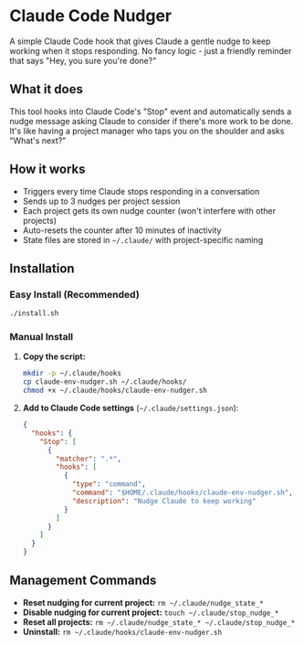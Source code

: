 # Claude Code Nudger

A simple Claude Code hook that gives Claude a gentle nudge to keep working when it stops responding. No fancy logic - just a friendly reminder that says "Hey, you sure you're done?"

## What it does

This tool hooks into Claude Code's "Stop" event and automatically sends a nudge message asking Claude to consider if there's more work to be done. It's like having a project manager who taps you on the shoulder and asks "What's next?"

## How it works

- Triggers every time Claude stops responding in a conversation
- Sends up to 3 nudges per project session
- Each project gets its own nudge counter (won't interfere with other projects)
- Auto-resets the counter after 10 minutes of inactivity
- State files are stored in `~/.claude/` with project-specific naming

## Installation

### Easy Install (Recommended)
```bash
./install.sh
```

### Manual Install
1. **Copy the script:**
   ```bash
   mkdir -p ~/.claude/hooks
   cp claude-env-nudger.sh ~/.claude/hooks/
   chmod +x ~/.claude/hooks/claude-env-nudger.sh
   ```

2. **Add to Claude Code settings** (`~/.claude/settings.json`):
   ```json
   {
     "hooks": {
       "Stop": [
         {
           "matcher": ".*",
           "hooks": [
             {
               "type": "command",
               "command": "$HOME/.claude/hooks/claude-env-nudger.sh",
               "description": "Nudge Claude to keep working"
             }
           ]
         }
       ]
     }
   }
   ```

## Management Commands

- **Reset nudging for current project:** `rm ~/.claude/nudge_state_*`
- **Disable nudging for current project:** `touch ~/.claude/stop_nudge_*`
- **Reset all projects:** `rm ~/.claude/nudge_state_* ~/.claude/stop_nudge_*`
- **Uninstall:** `rm ~/.claude/hooks/claude-env-nudger.sh`